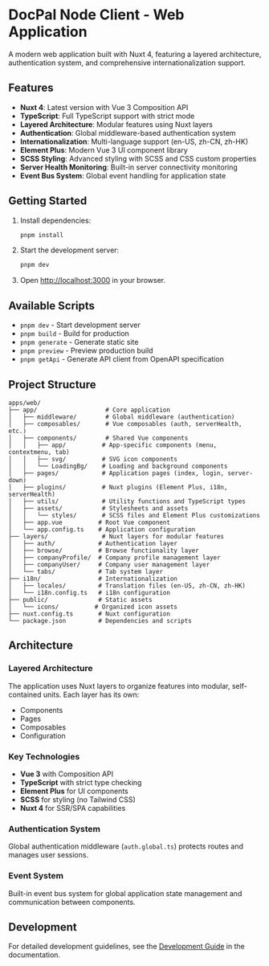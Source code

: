# DocPal Node Client - Web Application

A modern web application built with Nuxt 4, featuring a layered architecture, authentication system, and comprehensive internationalization support.

## Features

- **Nuxt 4**: Latest version with Vue 3 Composition API
- **TypeScript**: Full TypeScript support with strict mode
- **Layered Architecture**: Modular features using Nuxt layers
- **Authentication**: Global middleware-based authentication system
- **Internationalization**: Multi-language support (en-US, zh-CN, zh-HK)
- **Element Plus**: Modern Vue 3 UI component library
- **SCSS Styling**: Advanced styling with SCSS and CSS custom properties
- **Server Health Monitoring**: Built-in server connectivity monitoring
- **Event Bus System**: Global event handling for application state

## Getting Started

1. Install dependencies:
   ```bash
   pnpm install
   ```

2. Start the development server:
   ```bash
   pnpm dev
   ```

3. Open [http://localhost:3000](http://localhost:3000) in your browser.

## Available Scripts

- `pnpm dev` - Start development server
- `pnpm build` - Build for production
- `pnpm generate` - Generate static site
- `pnpm preview` - Preview production build
- `pnpm getApi` - Generate API client from OpenAPI specification

## Project Structure

```
apps/web/
├── app/                   # Core application
│   ├── middleware/        # Global middleware (authentication)
│   ├── composables/       # Vue composables (auth, serverHealth, etc.)
│   ├── components/        # Shared Vue components
│   │   ├── app/          # App-specific components (menu, contextmenu, tab)
│   │   ├── svg/          # SVG icon components
│   │   └── LoadingBg/    # Loading and background components
│   ├── pages/            # Application pages (index, login, server-down)
│   ├── plugins/          # Nuxt plugins (Element Plus, i18n, serverHealth)
│   ├── utils/            # Utility functions and TypeScript types
│   ├── assets/           # Stylesheets and assets
│   │   └── styles/       # SCSS files and Element Plus customizations
│   ├── app.vue          # Root Vue component
│   └── app.config.ts    # Application configuration
├── layers/               # Nuxt layers for modular features
│   ├── auth/            # Authentication layer
│   ├── browse/          # Browse functionality layer
│   ├── companyProfile/  # Company profile management layer
│   ├── companyUser/     # Company user management layer
│   └── tabs/            # Tab system layer
├── i18n/                # Internationalization
│   ├── locales/         # Translation files (en-US, zh-CN, zh-HK)
│   └── i18n.config.ts   # i18n configuration
├── public/              # Static assets
│   └── icons/          # Organized icon assets
├── nuxt.config.ts       # Nuxt configuration
└── package.json         # Dependencies and scripts
```

## Architecture

### Layered Architecture
The application uses Nuxt layers to organize features into modular, self-contained units. Each layer has its own:
- Components
- Pages
- Composables
- Configuration

### Key Technologies
- **Vue 3** with Composition API
- **TypeScript** with strict type checking
- **Element Plus** for UI components
- **SCSS** for styling (no Tailwind CSS)
- **Nuxt 4** for SSR/SPA capabilities

### Authentication System
Global authentication middleware (`auth.global.ts`) protects routes and manages user sessions.

### Event System
Built-in event bus system for global application state management and communication between components.

## Development

For detailed development guidelines, see the [Development Guide](../docs/content/getting-started.md#development-guide) in the documentation.
